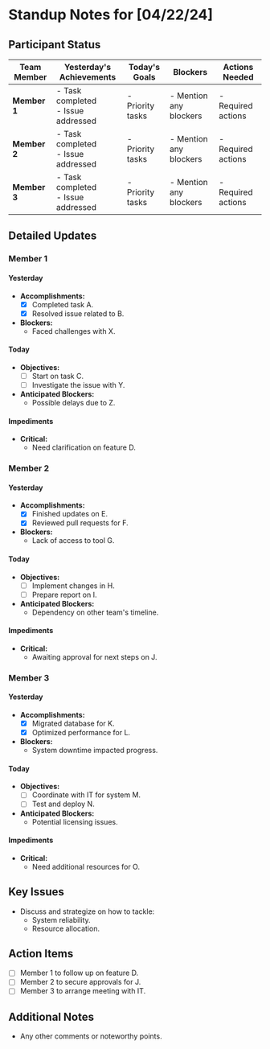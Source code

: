 # Standup Notes for [04/22/24]

## Participant Status

| Team Member | Yesterday's Achievements | Today's Goals | Blockers | Actions Needed |
|-------------|--------------------------|---------------|----------|----------------|
| **Member 1** | - Task completed <br> - Issue addressed | - Priority tasks | - Mention any blockers | - Required actions |
| **Member 2** | - Task completed <br> - Issue addressed | - Priority tasks | - Mention any blockers | - Required actions |
| **Member 3** | - Task completed <br> - Issue addressed | - Priority tasks | - Mention any blockers | - Required actions |

## Detailed Updates

### **Member 1**
#### **Yesterday**
- **Accomplishments:**
  - [x] Completed task A.
  - [x] Resolved issue related to B.
- **Blockers:**
  - Faced challenges with X.

#### **Today**
- **Objectives:**
  - [ ] Start on task C.
  - [ ] Investigate the issue with Y.
- **Anticipated Blockers:**
  - Possible delays due to Z.

#### **Impediments**
- **Critical:**
  - Need clarification on feature D.

### **Member 2**
#### **Yesterday**
- **Accomplishments:**
  - [x] Finished updates on E.
  - [x] Reviewed pull requests for F.
- **Blockers:**
  - Lack of access to tool G.

#### **Today**
- **Objectives:**
  - [ ] Implement changes in H.
  - [ ] Prepare report on I.
- **Anticipated Blockers:**
  - Dependency on other team's timeline.

#### **Impediments**
- **Critical:**
  - Awaiting approval for next steps on J.

### **Member 3**
#### **Yesterday**
- **Accomplishments:**
  - [x] Migrated database for K.
  - [x] Optimized performance for L.
- **Blockers:**
  - System downtime impacted progress.

#### **Today**
- **Objectives:**
  - [ ] Coordinate with IT for system M.
  - [ ] Test and deploy N.
- **Anticipated Blockers:**
  - Potential licensing issues.

#### **Impediments**
- **Critical:**
  - Need additional resources for O.

## **Key Issues**
- Discuss and strategize on how to tackle:
  - System reliability.
  - Resource allocation.

## **Action Items**
- [ ] Member 1 to follow up on feature D.
- [ ] Member 2 to secure approvals for J.
- [ ] Member 3 to arrange meeting with IT.

## **Additional Notes**
- Any other comments or noteworthy points.

